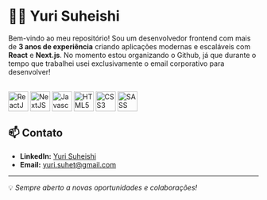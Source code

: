 # 👨‍💻 Yuri Suheishi

Bem-vindo ao meu repositório! Sou um desenvolvedor frontend com mais de **3 anos de experiência** criando aplicações modernas e escaláveis com **React** e **Next.js**.
No momento estou organizando o Github, já que durante o tempo que trabalhei usei exclusivamente o email corporativo para desenvolver!

<div style="display: inline_block"><br>
  <img align="center" title="React" alt="ReactJS" width="40px" src="https://cdn.jsdelivr.net/gh/devicons/devicon@latest/icons/react/react-original.svg" />
  <img align="center" title="Next" alt="NextJS" width="40px" src="https://cdn.jsdelivr.net/gh/devicons/devicon@latest/icons/nextjs/nextjs-original.svg" />
  <img align="center" title="JS" alt="Javascript" width="40px" src="https://cdn.jsdelivr.net/gh/devicons/devicon@latest/icons/javascript/javascript-original.svg" />
  <img align="center" title="HTML" alt="HTML5" width="40px" src="https://cdn.jsdelivr.net/gh/devicons/devicon@latest/icons/html5/html5-original.svg" />
  <img align="center" title="CSS" alt="CSS3" width="40px" src="https://cdn.jsdelivr.net/gh/devicons/devicon@latest/icons/css3/css3-original.svg" />
  <img align="center" title="SASS" alt="SASS" width="40px" src="https://cdn.jsdelivr.net/gh/devicons/devicon@latest/icons/sass/sass-original.svg" />
</div>

## 📫 Contato

- **LinkedIn:** [Yuri Suheishi](https://www.linkedin.com/in/yuri-suheishi-56b009153/)
- **Email:** yuri.suhet@gmail.com

---
💡 *Sempre aberto a novas oportunidades e colaborações!*

<!--
**YuriSuheishi/YuriSuheishi** is a ✨ _special_ ✨ repository because its `README.md` (this file) appears on your GitHub profile.

Here are some ideas to get you started:

- 🔭 I’m currently working on ...
- 🌱 I’m currently learning ...
- 👯 I’m looking to collaborate on ...
- 🤔 I’m looking for help with ...
- 💬 Ask me about ...
- 📫 How to reach me: ...
- 😄 Pronouns: ...
- ⚡ Fun fact: ...
-->
